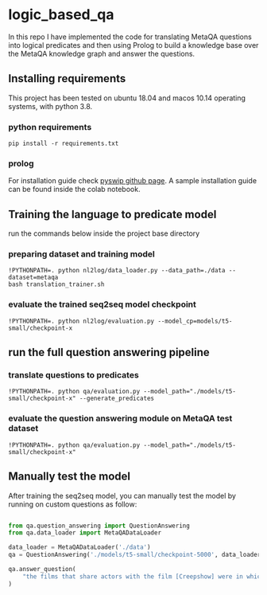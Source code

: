 # logic_based_qa

In this repo I have implemented the code for translating MetaQA 
questions into logical predicates and then using Prolog to build a 
knowledge base over the MetaQA knowledge graph and answer the questions.

## Installing requirements

This project has been tested on ubuntu 18.04 and macos 10.14 operating systems, with
python 3.8.

### python requirements
    
```
pip install -r requirements.txt
```

### prolog

For installation guide check [pyswip github page](https://github.com/yuce/pyswip). A sample installation 
guide can be found inside the colab notebook.


## Training the language to predicate model

run the commands below inside the project base directory

### preparing dataset and training model

```
!PYTHONPATH=. python nl2log/data_loader.py --data_path=./data --dataset=metaqa
bash translation_trainer.sh
```

### evaluate the trained seq2seq model checkpoint
```
!PYTHONPATH=. python nl2log/evaluation.py --model_cp=models/t5-small/checkpoint-x
```

## run the full question answering pipeline

### translate questions to predicates
```
!PYTHONPATH=. python qa/evaluation.py --model_path="./models/t5-small/checkpoint-x" --generate_predicates
```

### evaluate the question answering module on MetaQA test dataset
```
!PYTHONPATH=. python qa/evaluation.py --model_path="./models/t5-small/checkpoint-x"
```

## Manually test the model

After training the seq2seq model, you can manually test the model by running on
custom questions as follow:

```python

from qa.question_answering import QuestionAnswering
from qa.data_loader import MetaQADataLoader

data_loader = MetaQADataLoader('./data')
qa = QuestionAnswering('./models/t5-small/checkpoint-5000', data_loader)

qa.answer_question(
    "the films that share actors with the film [Creepshow] were in which languages"
)
```
